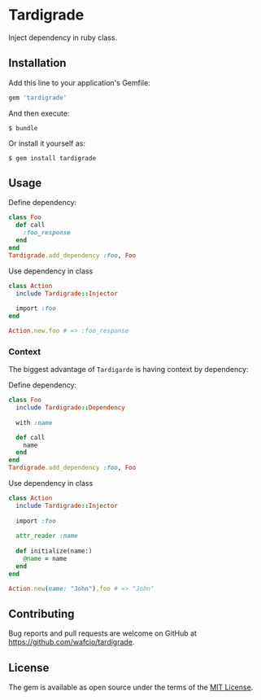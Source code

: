 # Tardigrade

Inject dependency in ruby class.

## Installation

Add this line to your application's Gemfile:

```ruby
gem 'tardigrade'
```

And then execute:

    $ bundle

Or install it yourself as:

    $ gem install tardigrade

## Usage

Define dependency:
```ruby
class Foo
  def call
    :foo_response  
  end
end
Tardigrade.add_dependency :foo, Foo
```

Use dependency in class
```ruby
class Action
  include Tardigrade::Injector
  
  import :foo
end

Action.new.foo # => :foo_response
```

### Context

The biggest advantage of `Tardigarde` is having context by dependency:

Define dependency:
```ruby
class Foo
  include Tardigrade::Dependency
  
  with :name

  def call
    name  
  end
end
Tardigrade.add_dependency :foo, Foo
```

Use dependency in class
```ruby
class Action
  include Tardigrade::Injector
  
  import :foo
  
  attr_reader :name
  
  def initialize(name:)
    @name = name
  end
end

Action.new(name: "John").foo # => "John"
```

## Contributing

Bug reports and pull requests are welcome on GitHub at https://github.com/wafcio/tardigrade.

## License

The gem is available as open source under the terms of the [MIT License](https://opensource.org/licenses/MIT).
